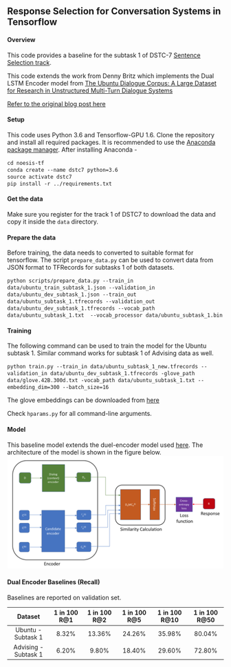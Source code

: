 ## Response Selection for Conversation Systems in Tensorflow

#### Overview
This code provides a baseline for the subtask 1 of DSTC-7 [Sentence Selection track](https://ibm.github.io/dstc7-noesis/public/index.html).

This code extends the work from Denny Britz which implements the Dual LSTM Encoder model from [The Ubuntu Dialogue Corpus: A Large Dataset for Research in Unstructured Multi-Turn Dialogue Systems](http://arxiv.org/abs/1506.08909)

[Refer to the original blog post here](http://www.wildml.com/2016/07/deep-learning-for-chatbots-2-retrieval-based-model-tensorflow)

#### Setup

This code uses Python 3.6 and Tensorflow-GPU 1.6. Clone the repository and install all required packages. It is recommended to use the [Anaconda package manager](https://www.anaconda.com/download/#macos). After installing Anaconda - 

```
cd noesis-tf
conda create --name dstc7 python=3.6
source activate dstc7
pip install -r ../requirements.txt
```

#### Get the data

Make sure you register for the track 1 of DSTC7 to download the data and copy it inside the `data` directory. 

#### Prepare the data

Before training, the data needs to converted to suitable format for tensorflow. The script `prepare_data.py` can be used to convert data from JSON format to TFRecords for subtasks 1 of both datasets. 

```
python scripts/prepare_data.py --train_in data/ubuntu_train_subtask_1.json --validation_in data/ubuntu_dev_subtask_1.json --train_out data/ubuntu_subtask_1.tfrecords --validation_out data/ubuntu_dev_subtask_1.tfrecords --vocab_path data/ubuntu_subtask_1.txt  --vocab_processor data/ubuntu_subtask_1.bin
```

#### Training

The following command can be used to train the model for the Ubuntu subtask 1. Similar command works for subtask 1 of Advising data as well.

```
python train.py --train_in data/ubuntu_subtask_1_new.tfrecords --validation_in data/ubuntu_dev_subtask_1.tfrecords -glove_path data/glove.42B.300d.txt -vocab_path data/ubuntu_subtask_1.txt --embedding_dim=300 --batch_size=16
```

The glove embeddings can be downloaded from [here](https://nlp.stanford.edu/projects/glove/)

Check `hparams.py` for all command-line arguments. 

#### Model

This baseline model extends the duel-encoder model used [here](http://www.wildml.com/2016/07/deep-learning-for-chatbots-2-retrieval-based-model-tensorflow). The architecture of the model is shown in the figure below. ![](images/architecture.png)



#### Dual Encoder Baselines (Recall)

Baselines are reported on validation set. 

| Dataset           | 1 in 100 R@1 | 1 in 100 R@2 | 1 in 100 R@5 | 1 in 100 R@10 | 1 in 100 R@50
| :---------------: | :-------------: | :--------------------: |:----------: | :---------: | :---------: |
| Ubuntu - Subtask 1 | 8.32% | 13.36% | 24.26% | 35.98% | 80.04% |
| Advising - Subtask 1 | 6.20% | 9.80% | 18.40% | 29.60% | 72.80% |

